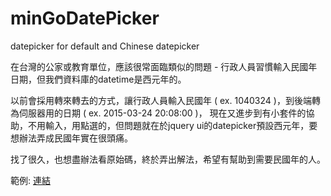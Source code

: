 # minGoDatePicker
datepicker for default and Chinese datepicker

在台灣的公家或教育單位，應該很常面臨類似的問題 - 行政人員習慣輸入民國年日期，但我們資料庫的datetime是西元年的。

以前會採用轉來轉去的方式，讓行政人員輸入民國年 ( ex. 1040324 )，到後端轉為伺服器用的日期 ( ex. 2015-03-24 20:08:00 )，
現在又進步到有小套件的協助，不用輸入，用點選的，但問題就在於jquery ui的datepicker預設西元年，要想辦法弄成民國年實在很頭痛。

找了很久，也想盡辦法看原始碼，終於弄出解法，希望有幫助到需要民國年的人。

範例: <a href="http://www.cc.ncu.edu.tw/~center61/minGoDatePicker/mingo.html">連結</a>
